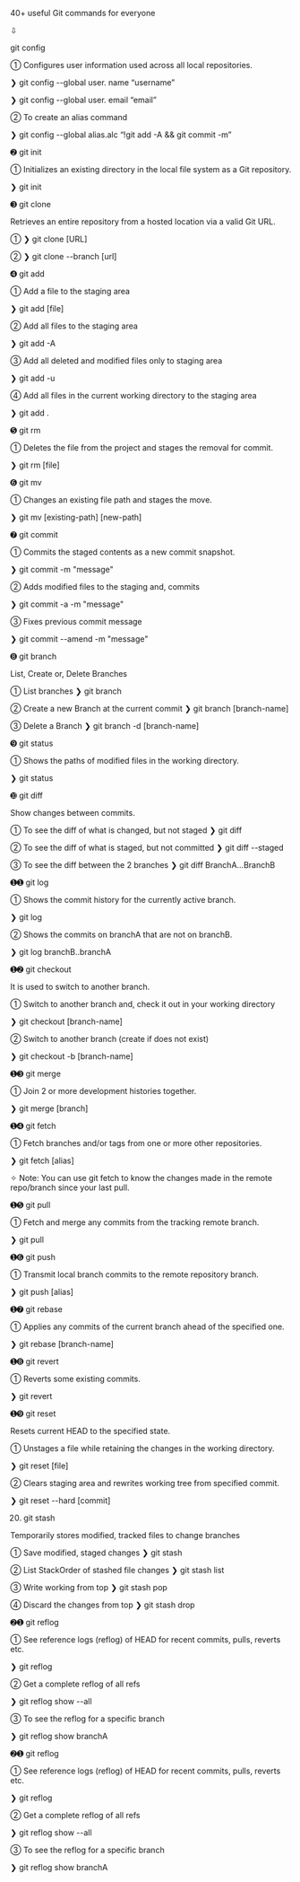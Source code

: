40+ useful Git commands for everyone

⇩

git config

➀  Configures user information used across all local repositories.

❯ git config --global user. name “username”

❯ git config --global user. email “email”

➁  To create an alias command

❯ git config --global alias.alc “!git add -A && git commit -m”

➋  git init

➀  Initializes an existing directory in the local file system as a Git repository.

❯ git init

➌  git clone

Retrieves an entire repository from a hosted location via a valid Git URL.

➀
❯ git clone [URL]

➁
❯ git clone --branch <name> [url]
  
  ➍  git add

➀ Add a file to the staging area

❯ git add [file]

➁ Add all files to the staging area

❯ git add -A

➂ Add all deleted and modified files only to staging area

❯ git add -u

➃ Add all files in the current working directory to the staging area

❯ git add .
  
  ➎  git rm

➀  Deletes the file from the project and stages the removal for commit.

❯ git rm [file]
  
  ➏  git mv

➀  Changes an existing file path and stages the move.

❯ git mv [existing-path] [new-path]
  
  ➐  git commit

➀  Commits the staged contents as a new commit snapshot.

❯ git commit -m "message"

➁  Adds modified files to the staging and, commits

❯ git commit -a -m "message"

➂  Fixes previous commit message

❯ git commit --amend -m "message"
  
  ➑  git branch

List, Create or, Delete Branches

➀  List branches
❯ git branch

➁  Create a new Branch at the current commit
❯ git branch [branch-name]
 
➂  Delete a Branch
❯ git branch -d [branch-name]
  
  ➒  git status

➀  Shows the paths of modified files in the working directory.

❯ git status
  
  ➓  git diff

Show changes between commits.

➀  To see the diff of what is changed, but not staged
❯ git diff

➁  To see the diff of what is staged, but not committed
❯ git diff --staged

➂  To see the diff between the 2 branches
❯ git diff BranchA...BranchB
  
  ➊➊  git log

➀  Shows the commit history for the currently active branch.

❯ git log

➁  Shows the commits on branchA that are not on branchB.

❯ git log branchB..branchA
  
  ➊➋  git checkout

It is used to switch to another branch.

➀  Switch to another branch and, check it out in your working directory

❯ git checkout [branch-name]

➁  Switch to another branch (create if does not exist)

❯ git checkout -b [branch-name]
  
  ➊➌  git merge

➀  Join 2 or more development histories together.

❯ git merge [branch]
  
  ➊➍  git fetch

➀  Fetch branches and/or tags from one or more other repositories.

❯ git fetch [alias]

✧ Note: You can use git fetch to know the changes made in the remote repo/branch since your last pull.
  
  ➊➎  git pull

➀  Fetch and merge any commits from the tracking remote branch.

❯ git pull
  
  ➊➏  git push

➀  Transmit local branch commits to the remote repository branch.

❯ git push [alias]
  
  ➊➐  git rebase

➀  Applies any commits of the current branch ahead of the specified one.

❯ git rebase [branch-name]
  
  ➊➑  git revert

➀  Reverts some existing commits.

❯ git revert <commit>
  
  ➊➒  git reset

Resets current HEAD to the specified state.

➀  Unstages a file while retaining the changes in the working directory.

❯ git reset [file]

➁  Clears staging area and rewrites working tree from specified commit.

❯ git reset --hard [commit]
  
  20. git stash

Temporarily stores modified, tracked files to change branches

➀ Save modified, staged changes
❯ git stash

➁ List StackOrder of stashed file changes
❯ git stash list

➂ Write working from top
❯ git stash pop

➃ Discard the changes from top
❯ git stash drop
  
  ➋➊  git reflog

➀  See reference logs (reflog) of HEAD for recent commits, pulls, reverts etc.

❯ git reflog

➁  Get a complete reflog of all refs

❯ git reflog show --all

➂  To see the reflog for a specific branch

❯ git reflog show branchA
  
  ➋➊  git reflog

➀  See reference logs (reflog) of HEAD for recent commits, pulls, reverts etc.

❯ git reflog

➁  Get a complete reflog of all refs

❯ git reflog show --all

➂  To see the reflog for a specific branch

❯ git reflog show branchA
